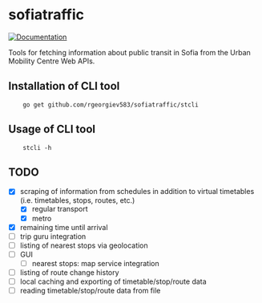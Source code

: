 # sofiatraffic
[![Documentation](https://godoc.org/github.com/rgeorgiev583/sofiatraffic?status.svg)](http://godoc.org/github.com/rgeorgiev583/sofiatraffic)

Tools for fetching information about public transit in Sofia from the Urban Mobility Centre Web APIs.

## Installation of CLI tool

        go get github.com/rgeorgiev583/sofiatraffic/stcli

## Usage of CLI tool

        stcli -h

## TODO

- [x] scraping of information from schedules in addition to virtual timetables (i.e. timetables, stops, routes, etc.)
  - [x] regular transport
  - [x] metro
- [x] remaining time until arrival
- [ ] trip guru integration
- [ ] listing of nearest stops via geolocation
- [ ] GUI
  - [ ] nearest stops: map service integration
- [ ] listing of route change history
- [ ] local caching and exporting of timetable/stop/route data
- [ ] reading timetable/stop/route data from file
